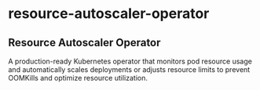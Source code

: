 # resource-autoscaler-operator

## Resource Autoscaler Operator

A production-ready Kubernetes operator that monitors pod resource usage and automatically scales deployments or adjusts resource limits to prevent OOMKills and optimize resource utilization.